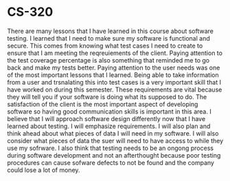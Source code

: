 # CS-320

There are many lessons that I have learned in this course about software testing. I learned that I need to make sure my software is functional and secure. This comes from knowing what test cases I need to create to ensure that I am meeting the reqreuiements of the client. Paying attention to the test coverage percentage is also something that reminded me to go back and make my tests better. Paying attention to the user needs was one of the most important lessons that I learned. Being able to take information from a user and trsnalating this into test cases is a very important skill that I have worked on during this semester. These requirements are vital because they will tell you if your software is doing what its supposed to do. The satisfaction of the client is the most important aspect of developing software so having good communication skills is important in this area. I believe that I will approach software design differently now that I have learned about testing. I will emphasize requirements. I will also plan and think ahead about what pieces of data I will need in my software. I will also consider what pieces of data the suer will need to have access to while they use my sofrware. I also think that testing needs to be an ongong process during software development and not an afterthought because poor testing procedures can cause sofware defects to not be found and the company could lose a lot of money.
